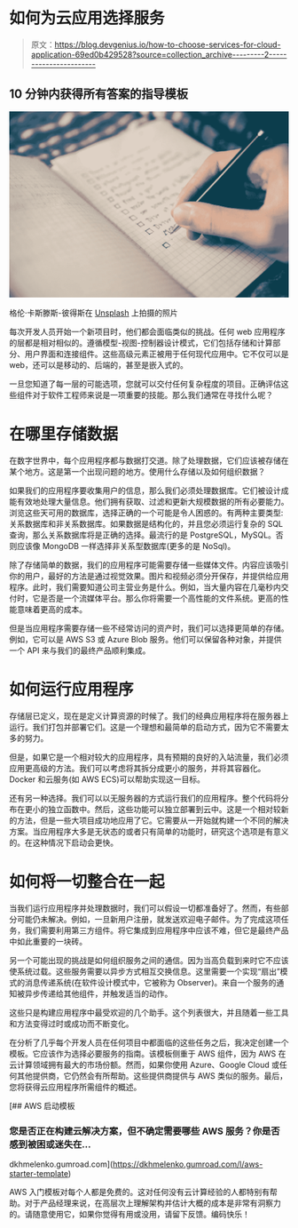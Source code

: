 # 如何为云应用选择服务

> 原文：<https://blog.devgenius.io/how-to-choose-services-for-cloud-application-69ed0b429528?source=collection_archive---------2----------------------->

## 10 分钟内获得所有答案的指导模板

![](img/4497771cc2dc2d15940290554da6428b.png)

格伦·卡斯滕斯-彼得斯在 [Unsplash](https://unsplash.com/s/photos/checklist?utm_source=unsplash&utm_medium=referral&utm_content=creditCopyText) 上拍摄的照片

每次开发人员开始一个新项目时，他们都会面临类似的挑战。任何 web 应用程序的层都是相对相似的。遵循模型-视图-控制器设计模式，它们包括存储和计算部分、用户界面和连接组件。这些高级元素正被用于任何现代应用中。它不仅可以是 web，还可以是移动的、后端的，甚至是嵌入式的。

一旦您知道了每一层的可能选项，您就可以交付任何复杂程度的项目。正确评估这些组件对于软件工程师来说是一项重要的技能。那么我们通常在寻找什么呢？

# 在哪里存储数据

在数字世界中，每个应用程序都与数据打交道。除了处理数据，它们应该被存储在某个地方。这是第一个出现问题的地方。使用什么存储以及如何组织数据？

如果我们的应用程序要收集用户的信息，那么我们必须处理数据库。它们被设计成能有效地处理大量信息。他们拥有获取、过滤和更新大规模数据的所有必要能力。浏览这些天可用的数据库，选择正确的一个可能是令人困惑的。有两种主要类型:关系数据库和非关系数据库。如果数据是结构化的，并且您必须运行复杂的 SQL 查询，那么关系数据库将是正确的选择。最流行的是 PostgreSQL，MySQL。否则应该像 MongoDB 一样选择非关系型数据库(更多的是 NoSql)。

除了存储简单的数据，我们的应用程序可能需要存储一些媒体文件。内容应该吸引你的用户，最好的方法是通过视觉效果。图片和视频必须分开保存，并提供给应用程序。此时，我们需要知道公司主营业务是什么。例如，当大量内容在几毫秒内交付时，它是否是一个流媒体平台。那么你将需要一个高性能的文件系统。更高的性能意味着更高的成本。

但是当应用程序需要存储一些不经常访问的资产时，我们可以选择更简单的存储。例如，它可以是 AWS S3 或 Azure Blob 服务。他们可以保留各种对象，并提供一个 API 来与我们的最终产品顺利集成。

# 如何运行应用程序

存储层已定义，现在是定义计算资源的时候了。我们的经典应用程序将在服务器上运行。我们打包并部署它们。这是一个理想和最简单的启动方式，因为它不需要太多的努力。

但是，如果它是一个相对较大的应用程序，具有预期的良好的入站流量，我们必须应用更高级的方法。我们可以考虑将其拆分成更小的服务，并将其容器化。Docker 和云服务(如 AWS ECS)可以帮助实现这一目标。

还有另一种选择。我们可以以无服务器的方式运行我们的应用程序。整个代码将分布在更小的独立函数中。然后，这些功能可以独立部署到云中。这是一个相对较新的方法，但是一些大项目成功地应用了它。它需要从一开始就构建一个不同的解决方案。当应用程序大多是无状态的或者只有简单的功能时，研究这个选项是有意义的。在这种情况下启动会更快。

# 如何将一切整合在一起

当我们运行应用程序并处理数据时，我们可以假设一切都准备好了。然而，有些部分可能仍未解决。例如，一旦新用户注册，就发送欢迎电子邮件。为了完成这项任务，我们需要利用第三方组件。将它集成到应用程序中应该不难，但它是最终产品中如此重要的一块砖。

另一个可能出现的挑战是如何组织服务之间的通信。因为当高负载到来时它不应该使系统过载。这些服务需要以异步方式相互交换信息。这里需要一个实现“扇出”模式的消息传递系统(在软件设计模式中，它被称为 Observer)。来自一个服务的通知被异步传递给其他组件，并触发适当的动作。

这些只是构建应用程序中最受欢迎的几个助手。这个列表很大，并且随着一些工具和方法变得过时或成功而不断变化。

在分析了几乎每个开发人员在任何项目中都面临的这些任务之后，我决定创建一个模板。它应该作为选择必要服务的指南。该模板侧重于 AWS 组件，因为 AWS 在云计算领域拥有最大的市场份额。然而，如果你使用 Azure、Google Cloud 或任何其他提供商，它仍然会有所帮助。这些提供商提供与 AWS 类似的服务。最后，您将获得云应用程序所需组件的概述。

[](https://dkhmelenko.gumroad.com/l/aws-starter-template) [## AWS 启动模板

### 您是否正在构建云解决方案，但不确定需要哪些 AWS 服务？你是否感到被困或迷失在…

dkhmelenko.gumroad.com](https://dkhmelenko.gumroad.com/l/aws-starter-template) 

AWS 入门模板对每个人都是免费的。这对任何没有云计算经验的人都特别有帮助。对于产品经理来说，在高层次上理解架构并估计大概的成本是非常有洞察力的。请随意使用它，如果你觉得有用或没用，请留下反馈。编码快乐！